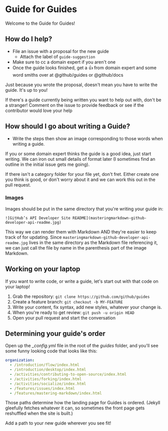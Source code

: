 # Guide for Guides
Welcome to the Guide for Guides!

## How do I help?

- File an issue with a proposal for the new guide
  - Attach the label of `guide-suggestion`
- Make sure to cc a domain expert if you aren't one
- Once the guide looks finished, get a :+1: from domain expert and some word smiths over at @github/guides or @github/docs

Just because you wrote the proposal, doesn't mean you have to write the guide. It's up to you!

If there's a guide currently being written you want to help out with, don't be a stranger! Comment on the issue to provide feedback or see if the contributor would love your help

## How should I go about writing a Guide?

- Write the steps then show an image corresponding to those words when writing a guide.

If you or some domain expert thinks the guide is a good idea, just start writing. We can iron out small details of format later (I sometimes find an outline in the initial issue gets me going).

If there isn't a category folder for your file yet, don't fret. Either create one you think is good, or don't worry about it and we can work this out in the pull request.

### Images
Images should be put in the same directory that you're writing your guide in:

```
![GitHub’s API Developer Site README](masteringmarkdown-github-developer-api-readme.jpg)
```
This way we can render them with Markdown AND they're easier to keep track of for updating. Since `masteringmarkdown-github-developer-api-readme.jpg` lives in the same directory as the Markdown file referencing it, we can just call the file by name in the parenthesis part of the image Markdown.

## Working on your laptop
If you want to write code, or write a guide, let's start out with that code on your laptop!

1. Grab the repository: `git clone https://github.com/github/guides`
2. Create a feature branch: `git checkout -b MY-FEATURE`
3. Write your content, fix syntax, add new styles, whatever your change is.
4. When you're ready to get review: `git push -u origin HEAD`
5. Open your pull request and start the conversation

## Determining your guide's order

Open up the *_config.yml* file in the root of the *guides* folder, and you'll see some funny looking code that looks like this:

```yml
organization:
  - /introduction/flow/index.html
  - /introduction/desktop/index.html
  - /activities/contributing-to-open-source/index.html
  - /activities/forking/index.html
  - /activities/socialize/index.html
  - /features/issues/index.html
  - /features/mastering-markdown/index.html
```

Those paths determine how the landing page for Guides is ordered. (Jekyll gleefully fetches whatever it can, so sometimes the front page gets reshuffled when the site is built.)

Add a path to your new guide wherever you see fit!

